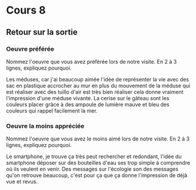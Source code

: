 # Cours 8
## Retour sur la sortie

### Oeuvre préférée
Nommez l'oeuvre que vous avez préférée lors de notre visite. En 2 à 3 lignes, expliquez pourquoi. 

Les méduses, car j'ai beaucoup aimée l'idée de représenter la vie avec des sac en plastique accrocher au mur en plus du mouvement de la méduse qui est réaliser avec des tuillo d'air est très bien réaliser cela donne vraiment l'impression d'une méduse vivante. La cerise sur le gâteau sont les couleurs placer grâce à des ampoule de lumière mauve et bleu des couleurs qui rappel facilement la mer. 

### Oeuvre la moins appréciée
Nommez l'oeuvre que vous avez le moins aimé lors de notre visite. En 2 à 3 lignes, expliquez pourquoi. 

Le smartphone, je trouve ça très peut rechercher et redondant, l'idée du smartphone déposer sur des bouteilles d'eau ses trop simple à comprendre où ils veulent en venir. Des messages sur l'écologie son des messages qu'on retrouve beaucoup, c'est pour ça que ça donne l'impression de déjà vue et revus. 

